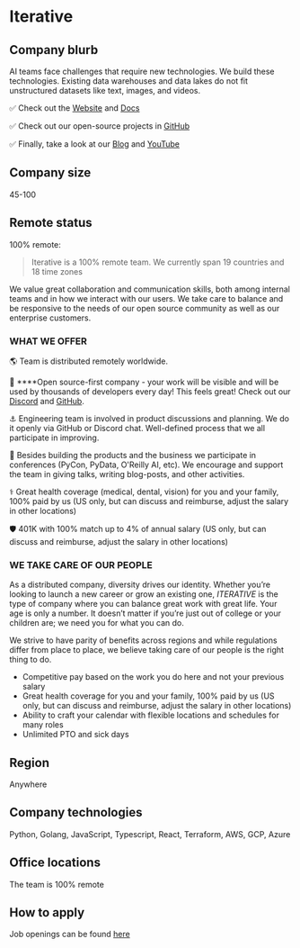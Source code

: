 # Iterative

## Company blurb

AI teams face challenges that require new technologies. We build these technologies. Existing data warehouses and data lakes do not fit unstructured datasets like text, images, and videos.

✅ Check out the [Website](https://dvc.org/) and [Docs](http://dvc.org/doc)

✅ Check out our open-source projects in [GitHub](http://github.com/iterative)

✅ Finally, take a look at our [Blog](http://dvc.org/blog) and [YouTube](https://www.youtube.com/channel/UC37rp97Go-xIX3aNFVHhXfQ)


## Company size

45-100

## Remote status

100% remote:

> Iterative is a 100% remote team. We currently span 19 countries and 18 time zones

We value great collaboration and communication skills, both among internal teams and in how we interact with our users. We take care to balance and be responsive to the needs of our open source community as well as our enterprise customers.

### WHAT WE OFFER

🌎 Team is distributed remotely worldwide.

🤗 ****Open source-first company - your work will be visible and will be used by thousands of developers every day! This feels great! Check out our [Discord](http://dvc.org/chat) and [GitHub](http://github.com/iterative).

⚓️ Engineering team is involved in product discussions and planning. We do it openly via GitHub or Discord chat. Well-defined process that we all participate in improving.

🎤 Besides building the products and the business we participate in conferences (PyCon, PyData, O'Reilly AI, etc). We encourage and support the team in giving talks, writing blog-posts, and other activities.

⚕️ Great health coverage (medical, dental, vision) for you and your family, 100% paid by us (US only, but can discuss and reimburse, adjust the salary in other locations)

🛡️ 401K with 100% match up to 4% of annual salary (US only, but can discuss and reimburse, adjust the salary in other locations)

### WE TAKE CARE OF OUR PEOPLE

As a distributed company, diversity drives our identity. Whether you’re looking to launch a new career or grow an existing one, *ITERATIVE* is the type of company where you can balance great work with great life. Your age is only a number. It doesn’t matter if you’re just out of college or your children are; we need you for what you can do.

We strive to have parity of benefits across regions and while regulations differ from place to place, we believe taking care of our people is the right thing to do.

- Competitive pay based on the work you do here and not your previous salary
- Great health coverage for you and your family, 100% paid by us (US only, but can discuss and reimburse, adjust the salary in other locations)
- Ability to craft your calendar with flexible locations and schedules for many roles
- Unlimited PTO and sick days

## Region

Anywhere

## Company technologies

Python, Golang, JavaScript, Typescript, React, Terraform, AWS, GCP, Azure

## Office locations

The team is 100% remote

## How to apply

Job openings can be found [here](https://jobs.lever.co/iterative?lever-origin=applied&lever-source%5B%5D=gh.remoteintech)
